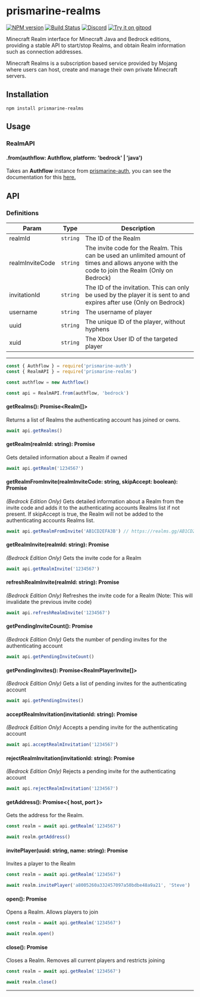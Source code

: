 # prismarine-realms
[![NPM version](https://img.shields.io/npm/v/prismarine-realms.svg)](http://npmjs.com/package/prismarine-realms)
[![Build Status](https://github.com/PrismarineJS/prismarine-realms/workflows/CI/badge.svg)](https://github.com/PrismarineJS/prismarine-realms/actions?query=workflow%3A%22CI%22)
[![Discord](https://img.shields.io/badge/chat-on%20discord-brightgreen.svg)](https://discord.gg/GsEFRM8)
[![Try it on gitpod](https://img.shields.io/badge/try-on%20gitpod-brightgreen.svg)](https://gitpod.io/#https://github.com/PrismarineJS/prismarine-realms)

Minecraft Realm interface for Minecraft Java and Bedrock editions, providing a stable API to start/stop Realms, and obtain Realm information such as connection addresses.

Minecraft Realms is a subscription based service provided by Mojang where users can host, create and manage their own private Minecraft servers.

## Installation
```shell
npm install prismarine-realms
```

## Usage

### RealmAPI

#### .from(authflow: Authflow, platform: 'bedrock' | 'java')

Takes an **Authflow** instance from [prismarine-auth](https://github.com/PrismarineJS/prismarine-auth), you can see the documentation for this [here.](https://github.com/PrismarineJS/prismarine-auth#authflow)

## API

### Definitions

| Param           | Type                 | Description                                                           |
| --------------- | -------------------- | --------------------------------------------------------------------- |
| realmId         | `string`             | The ID of the Realm                                                   |
| realmInviteCode | `string`             | The invite code for the Realm. This can be used an unlimited amount of times and allows anyone with the code to join the Realm (Only on Bedrock)                                                                |
| invitationId    | `string`             | The ID of the invitation. This can only be used by the player it is sent to and expires after use (Only on Bedrock)                                                                                                |
| username        | `string`             | The username of player                                                |
| uuid            | `string`             | The unique ID of the player, without hyphens                          |
| xuid            | `string`             | The Xbox User ID of the targeted player                               |

---

```js
const { Authflow } = require('prismarine-auth') 
const { RealmAPI } = require('prismarine-realms')

const authflow = new Authflow()

const api = RealmAPI.from(authflow, 'bedrock')
```

#### getRealms(): Promise<Realm[]>

Returns a list of Realms the authenticating account has joined or owns.

```js
await api.getRealms()
```


#### getRealm(realmId: string): Promise<Realm>

Gets detailed information about a Realm if owned

```js
await api.getRealm('1234567')
```

#### getRealmFromInvite(realmInviteCode: string, skipAccept: boolean): Promise<Realm>

*(Bedrock Edition Only)* Gets detailed information about a Realm from the invite code and adds it to the authenticating accounts Realms list if not present. If skipAccept is true, the Realm will not be added to the authenticating accounts Realms list.

```js
await api.getRealmFromInvite('AB1CD2EFA3B') // https://realms.gg/AB1CD2EFA3B will work as well
```

#### getRealmInvite(realmId: string): Promise<RealmInivte>

*(Bedrock Edition Only)* Gets the invite code for a Realm

```js
await api.getRealmInvite('1234567')
```

#### refreshRealmInvite(realmId: string): Promise<RealmInivte>

*(Bedrock Edition Only)* Refreshes the invite code for a Realm (Note: This will invalidate the previous invite code)

```js
await api.refreshRealmInvite('1234567')
```

#### getPendingInviteCount(): Promise<number>

*(Bedrock Edition Only)* Gets the number of pending invites for the authenticating account

```js
await api.getPendingInviteCount()
```

#### getPendingInvites(): Promise<RealmPlayerInvite[]>

*(Bedrock Edition Only)* Gets a list of pending invites for the authenticating account

```js
await api.getPendingInvites()
```

#### acceptRealmInvitation(invitationId: string): Promise<void>

*(Bedrock Edition Only)* Accepts a pending invite for the authenticating account

```js
await api.acceptRealmInvitation('1234567')
```

#### rejectRealmInvitation(invitationId: string): Promise<void>

*(Bedrock Edition Only)* Rejects a pending invite for the authenticating account

```js
await api.rejectRealmInvitation('1234567')
```

#### getAddress(): Promise<{ host, port }>

Gets the address for the Realm.

```js
const realm = await api.getRealm('1234567')

await realm.getAddress()
```

#### invitePlayer(uuid: string, name: string): Promise<void>

Invites a player to the Realm

```js
const realm = await api.getRealm('1234567')

await realm.invitePlayer('a8005260a332457097a50bdbe48a9a21', 'Steve')
```

#### open(): Promise<void>

Opens a Realm. Allows players to join

```js
const realm = await api.getRealm('1234567')

await realm.open()
```

#### close(): Promise<void>

Closes a Realm. Removes all current players and restricts joining

```js
const realm = await api.getRealm('1234567')

await realm.close()
```

---
